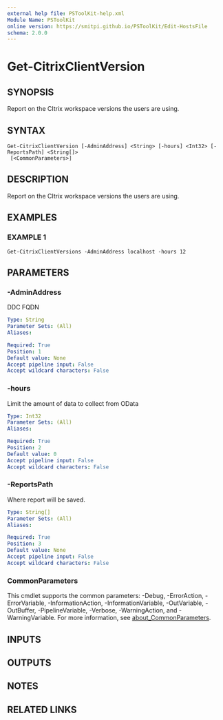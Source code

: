 ```yaml
---
external help file: PSToolKit-help.xml
Module Name: PSToolKit
online version: https://smitpi.github.io/PSToolKit/Edit-HostsFile
schema: 2.0.0
---
```


# Get-CitrixClientVersion

## SYNOPSIS
Report on the CItrix workspace versions the users are using.

## SYNTAX

```
Get-CitrixClientVersion [-AdminAddress] <String> [-hours] <Int32> [-ReportsPath] <String[]>
 [<CommonParameters>]
```

## DESCRIPTION
Report on the CItrix workspace versions the users are using.

## EXAMPLES

### EXAMPLE 1
```
Get-CitrixClientVersions -AdminAddress localhost -hours 12
```

## PARAMETERS

### -AdminAddress
DDC FQDN

```yaml
Type: String
Parameter Sets: (All)
Aliases:

Required: True
Position: 1
Default value: None
Accept pipeline input: False
Accept wildcard characters: False
```

### -hours
Limit the amount of data to collect from OData

```yaml
Type: Int32
Parameter Sets: (All)
Aliases:

Required: True
Position: 2
Default value: 0
Accept pipeline input: False
Accept wildcard characters: False
```

### -ReportsPath
Where report will be saved.

```yaml
Type: String[]
Parameter Sets: (All)
Aliases:

Required: True
Position: 3
Default value: None
Accept pipeline input: False
Accept wildcard characters: False
```

### CommonParameters
This cmdlet supports the common parameters: -Debug, -ErrorAction, -ErrorVariable, -InformationAction, -InformationVariable, -OutVariable, -OutBuffer, -PipelineVariable, -Verbose, -WarningAction, and -WarningVariable. For more information, see [about_CommonParameters](http://go.microsoft.com/fwlink/?LinkID=113216).

## INPUTS

## OUTPUTS

## NOTES

## RELATED LINKS
